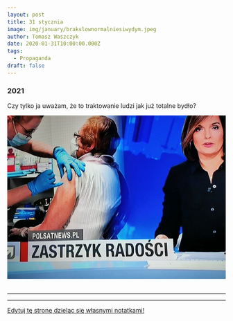 ```yaml
---
layout: post
title: 31 stycznia
image: img/january/brakslownormalniesiwydym.jpeg
author: Tomasz Waszczyk
date: 2020-01-31T10:00:00.000Z
tags:
  - Propaganda
draft: false
---
```


### 2021

Czy tylko ja uważam, że to traktowanie ludzi jak już totalne bydło?

<img src="./img/january/brakslownormalniesiwydym.jpeg"><br><br>

---

---

<a href="https://github.com/TomaszWaszczyk/historia.waszczyk.com/edit/master/src/content/january-31.md" target="_blank">Edytuj tę stronę dzieląc się własnymi notatkami!</a>
